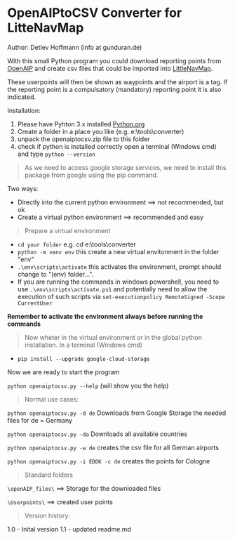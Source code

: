 # OpenAIPtoCSV Converter for LitteNavMap

Author: Detlev Hoffmann (info at gunduran.de)

With this small Python program you could download reporting points from  [OpenAIP](https://www.openaip.net) and create csv files that could be imported into [LittleNavMap](https://albar965.github.io/littlenavmap.html).

These userpoints will then be shown as waypoints and the airport is a tag. If the reporting point is a compulsatory (mandatory) reporting point it is also indicated.

Installation:

1. Please have Pyhton 3.x installed [Python.org](https://www.python.org/)
2. Create a folder in a place you like (e.g. e:\tools\converter)
3. unpack the openaiptocsv.zip file to this folder
4. check if python is installed correctly open a terminal (Windows cmd) and type `python --version`
> As we need to access google storage services, we need to install this package from google using the pip command. 

Two ways:
* Directly into the current python environment ==> not recommended, but ok
* Create a virtual python environment ==> recommended and easy

> Prepare a virtual environment

* `cd your folder` e.g. cd e:\tools\converter
* `python -m venv env` this create a new virtual envitonment in the folder "env"
* `.\env\scripts\activate` this activates the environment, prompt should change to "(env) folder...". 
* If you are running the commands in windows powershell, you need to use `.\env\scripts\activate.ps1` and potentially need to allow the execution of such scripts via `set-executionpolicy RemoteSigned -Scope CurrentUser`

**Remember to activate the environment always before running the commands** 

> Now wheter in the virtual environment or in the global python installation. In a terminal (Windows cmd)

* `pip install --upgrade google-cloud-storage`

Now we are ready to start the program

`python openaiptocsv.py --help` (will show you the help)

> Normal use cases:

`python openaiptocsv.py -d de` Downloads from Google Storage the needed files for de = Germany

`python openaiptocsv.py -da` Downloads all available countries

`python openaiptocsv.py -w de` creates the csv file for all German airports

`python openaiptocsv.py -i EDDK -c de` creates the points for Cologne

>Standard folders

`\openAIP_files\` ==> Storage for the downloaded files

`\Userpoints\` ==> created user points 

>Version history:

1.0 - Inital version
1.1 - updated readme.md